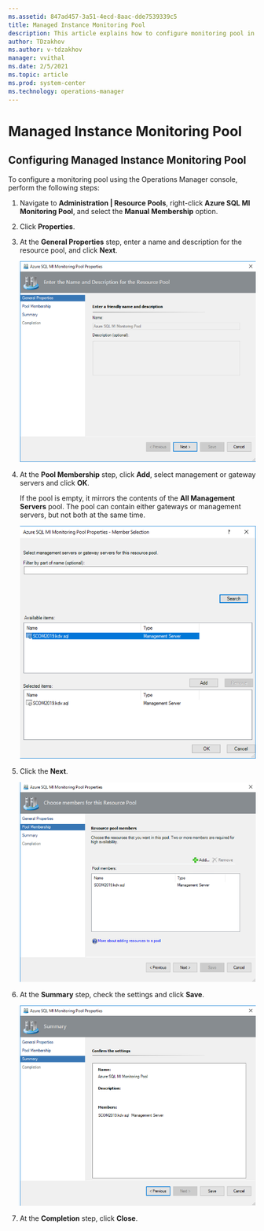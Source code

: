 ```yaml
---
ms.assetid: 847ad457-3a51-4ecd-8aac-dde7539339c5
title: Managed Instance Monitoring Pool
description: This article explains how to configure monitoring pool in Management Pack for Azure SQL Managed Instance
author: TDzakhov
ms.author: v-tdzakhov
manager: vvithal
ms.date: 2/5/2021
ms.topic: article
ms.prod: system-center
ms.technology: operations-manager
---
```


# Managed Instance Monitoring Pool

## Configuring Managed Instance Monitoring Pool

To configure a monitoring pool using the Operations Manager console, perform the following steps:

1. Navigate to **Administration | Resource Pools**, right-click **Azure SQL MI Monitoring Pool**, and select the **Manual Membership** option.

2. Click **Properties**.

3. At the **General Properties** step, enter a name and description for the resource pool, and click **Next**.

    ![Configure general properties](./media/mimp/resource-pool-name-and-description.png)

4. At the **Pool Membership** step, click **Add**, select management or gateway servers and click **OK**.

    If the pool is empty, it mirrors the contents of the **All Management Servers** pool. The pool can contain either gateways or management servers, but not both at the same time.

    ![Configure pool membership](./media/mimp/selecting-servers.png)

5. Click the **Next**.

    ![Review added members](./media/mimp/resource-and-members.png)

6. At the **Summary** step, check the settings and click **Save**.

    ![Review summary information](./media/mimp/summary-pool.png)

7. At the **Completion** step, click **Close**.